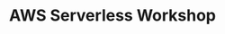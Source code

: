 ---
title: AWS Serverless Workshop
description: "This is a hands-on workshop, where you will build and deploy a simple web application that enables users to vote for their favorite options for a set of questions. It also provides the capability to create their own custom polls. The voting application is built using AWS Amplify, AWS AppSync and Amazon DynamoDB. The interface on the backend is powered by GraphQL, which will submit the request and update the noSQL database using queries and mutations. "
href: https://konfhub.com/event/#/aws-serverless-workshop-3
avatar: ./banner.png
attendantIds:
  - nader-dabit
country: India
city: Bengaluru
---